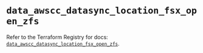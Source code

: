 # `data_awscc_datasync_location_fsx_open_zfs`

Refer to the Terraform Registry for docs: [`data_awscc_datasync_location_fsx_open_zfs`](https://registry.terraform.io/providers/hashicorp/awscc/0.70.0/docs/data-sources/datasync_location_fsx_open_zfs).
